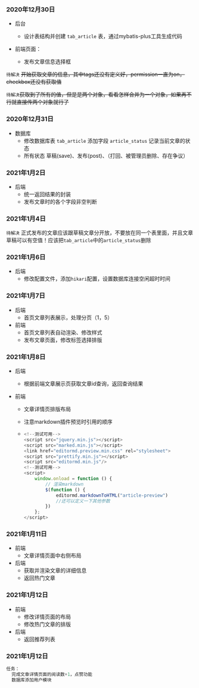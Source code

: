 ### 2020年12月30日
- 后台
    - 设计表结构并创建 `tab_article` 表，通过mybatis-plus工具生成代码
    
- 前端页面：
    - 发布文章信息选择框

`待解决` ~~开始获取文章的信息，其中tags还没有定义好，permission一直为on，checkbox还没有获取值~~

`待解决`~~获取到了所有的值，但是是两个对象，看看怎样合并为一个对象，如果再不行就直接传两个对象就行了~~ 

### 2020年12月31日
- 数据库
    - 修改数据库表 `tab_article` 添加字段 `article_status` 记录当前文章的状态
    - 所有状态  草稿(save)、发布(post)、（打回、被管理员删除、存在争议）
### 2021年1月2日
- 后端
    - 统一返回结果的封装
    - 发布文章时的各个字段非空判断

### 2021年1月4日
`待解决` 正式发布的文章应该跟草稿文章分开放，不要放在同一个表里面，并且文章草稿可以有空值！应该把`tab_article`中的`article_status`删除

### 2021年1月6日
- 后端
   - 修改配置文件，添加`hikari`配置，设置数据库连接空闲超时时间

### 2021年1月7日

- 后端
  - 首页文章列表展示，处理分页（1，5）
- 前端
  - 首页文章列表自动渲染、修改样式
  - 发布文章页面，修改标签选择排版

### 2021年1月8日

- 后端

  - 根据前端文章展示页获取文章id查询，返回查询结果

- 前端

  - 文章详情页排版布局

  - 注意markdown插件预览时引用的顺序

  - ```javascript
    <!--测试可用-->
    <script src="jquery.min.js"></script>
    <script src="marked.min.js"></script>
    <link href="editormd.preview.min.css" rel="stylesheet">
    <script src="prettify.min.js"></script>
    <script src="editormd.min.js"/>
    <!--测试可用-->
    <script>
        window.onload = function () {
            // 渲染markdown
            $(function () {
                editormd.markdownToHTML("article-preview")
              	//还可以定义一下其他参数
            })
        };
    </script>
    
    ```

### 2021年1月11日

- 前端
  - 文章详情页面中右侧布局
- 后端
  - 获取并渲染文章的详细信息
  - 返回热门文章

### 2021年1月12日

- 前端
  - 修改详情页面的布局
  - 修改热门文章的排版
- 后端
  - 返回推荐列表

### 2021年1月12日

```java
任务：
  完成文章详情页面的阅读数+1，点赞功能
  数据库添加用户模块
```











